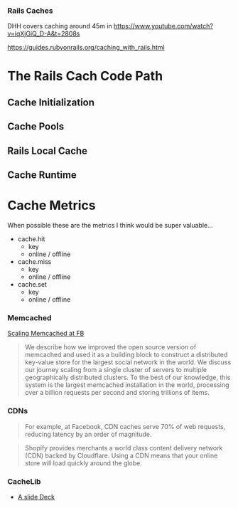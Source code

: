 
### Rails Caches

DHH covers caching around 45m in
https://www.youtube.com/watch?v=iqXjGiQ_D-A&t=2808s

https://guides.rubyonrails.org/caching_with_rails.html

# The Rails Cach Code Path

## Cache Initialization

## Cache Pools

## Rails Local Cache

## Cache Runtime

# Cache Metrics

When possible these are the metrics I think would be super valuable...

* cache.hit
  * key
  * online / offline
* cache.miss
  * key
  * online / offline
* cache.set
  * key
  * online / offline

### Memcached

[Scaling Memcached at FB](https://scontent.fhnl3-1.fna.fbcdn.net/v/t39.8562-6/240873052_277412237132971_6278324660880331641_n.pdf?_nc_cat=101&ccb=1-7&_nc_sid=e280be&_nc_ohc=EnYD1WxWJCIAX-wtiU5&_nc_ht=scontent.fhnl3-1.fna&oh=00_AfC2PIneoOWxvy9_G63OF2Qe9VwPhLmKthIvB8krG60ZWg&oe=65531482)

> We describe how we improved the open source version of memcached and used it as a building block to construct a distributed key-value store for the largest social network in the world. We discuss our journey scaling from a single cluster of servers to multiple geographically distributed clusters. To the best of our knowledge,
this system is the largest memcached installation in the world, processing over a billion requests per second and storing trillions of items.

### CDNs

> For example, at Facebook, CDN caches serve 70% of web requests, reducing latency by an order of magnitude. 

> Shopify provides merchants a world class content delivery network (CDN) backed by Cloudflare. Using a CDN means that your online store will load quickly around the globe.

### CacheLib

* [A slide Deck](https://www.pdl.cmu.edu/PDL-FTP/slides/2020/osdi20_slides_berg.pdf)

